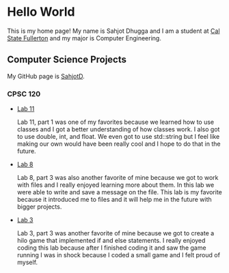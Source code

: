 # Hello World

This is my home page! My name is Sahjot Dhugga and I am a student at [Cal State Fullerton](http://www.fullerton.edu/) and my major is Computer Engineering.

## Computer Science Projects

My GitHub page is [SahjotD](http://github.com/SahjotD).

### CPSC 120

* [Lab 11](https://csufullerton.instructure.com/courses/3381162/assignments/34697637)

    Lab 11, part 1 was one of my favorites because we learned how to use classes and I got a better understanding of how classes work. I also got to use double, int, and float. We even got to use std::string but I feel like making our own would have been really cool and I hope to do that in the future.

* [Lab 8](https://csufullerton.instructure.com/courses/3381162/assignments/34650867)

    Lab 8, part 3 was also another favorite of mine because we got to work with files and I really enjoyed learning more about them. In this lab we were able to write and save a message on the file. This lab is my favorite because it introduced me to files and it will help me in the future with bigger projects.

* [Lab 3](https://csufullerton.instructure.com/courses/3381162/assignments/34562947)

    Lab 3, part 3 was another favorite of mine because we got to create a hilo game that implemented if and else statements. I really enjoyed coding this lab because after I finished coding it and saw the game running I was in shock because I coded a small game and I felt proud of myself.